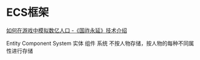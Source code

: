 # ECS框架
[如何在游戏中模拟数亿人口 -《国祚永延》技术介绍](https://www.bilibili.com/video/BV1x94y1R7Bv?spm_id_from=333.851.b_7265636f6d6d656e64.4&vd_source=6beebf17d5aa6fb3d9fb4b629d0b319a)

Entity Component System
实体 组件 系统
不按人物存储，按人物的每种不同属性进行存储
